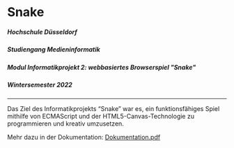 # Snake

##### Hochschule Düsseldorf
##### Studiengang Medieninformatik
##### Modul Informatikprojekt 2: webbasiertes Browserspiel "Snake"
##### Wintersemester 2022

<hr />

Das Ziel des Informatikprojekts “Snake” war es, ein funktionsfähiges Spiel mithilfe von ECMAScript und der HTML5-Canvas-Technologie zu programmieren und kreativ umzusetzen.

Mehr dazu in der Dokumentation: [Dokumentation.pdf](https://github.com/Nilsu2001/Snake/files/13834158/Dokumentation.pdf)




